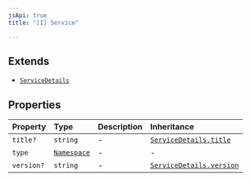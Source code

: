 ```yaml
---
jsApi: true
title: "[I] Service"

---
```

## Extends

- [`ServiceDetails`](ServiceDetails.md)

## Properties

| Property | Type | Description | Inheritance |
| :------ | :------ | :------ | :------ |
| `title?` | `string` | - | [`ServiceDetails.title`](ServiceDetails.md) |
| `type` | [`Namespace`](Namespace.md) | - | - |
| `version?` | `string` | - | [`ServiceDetails.version`](ServiceDetails.md) |

